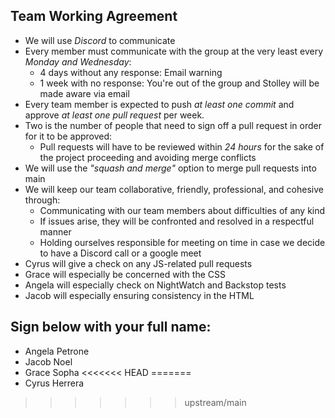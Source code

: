 ## Team Working Agreement
- We will use *Discord* to communicate
- Every member must communicate with the group at the very least every *Monday and Wednesday*:
  - 4 days without any response: Email warning
  - 1 week with no response: You're out of the group and Stolley will be made aware via email
- Every team member is expected to push *at least one commit* and approve *at least one pull request* per week.  
- Two is the number of people that need to sign off a pull request in order for it to be approved:
  - Pull requests will have to be reviewed within *24 hours* for the sake of the project proceeding and avoiding merge conflicts
- We will use the *"squash and merge"* option to merge pull requests into main
- We will keep our team collaborative, friendly, professional, and cohesive through:
  - Communicating with our team members about difficulties of any kind
  - If issues arise, they will be confronted and resolved in a respectful manner
  - Holding ourselves responsible for meeting on time in case we decide to have a Discord call or a google meet
- Cyrus will give a check on any JS-related pull requests
- Grace will especially be concerned with the CSS
- Angela will especially check on NightWatch and Backstop tests
- Jacob will especially ensuring consistency in the HTML

## Sign below with your full name:
- Angela Petrone
- Jacob Noel
- Grace Sopha
<<<<<<< HEAD
=======
- Cyrus Herrera
>>>>>>> upstream/main
